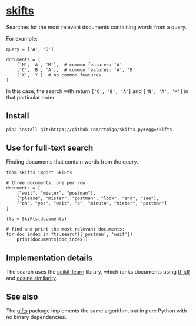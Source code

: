 # [skifts](https://github.com/rtmigo/skifts_py#readme)

Searches for the most relevant documents containing words from a query.

For example:

```python3
query = ['A', 'B']

documents = [
    ['N', 'A', 'M'],  # common features: 'A'
    ['C', 'B', 'A'],  # common features: 'A', 'B'  
    ['X', 'Y']  # no common features
]
```

In this case, the search with return `['C', 'B', 'A']` and `['N', 'A',
'M']` in that particular order.

## Install

```bash
pip3 install git+https://github.com/rtmigo/skifts_py#egg=skifts
```

## Use for full-text search

Finding documents that contain words from the query.

```python3
from skifts import SkiFts

# three documents, one per row
documents = [
    ["wait", "mister", "postman"],
    ["please", "mister", "postman", "look", "and", "see"],
    ["oh", "yes", "wait", "a", "minute", "mister", "postman"]
]

fts = SkiFts(documents)

# find and print the most relevant documents:
for doc_index in fts.search(['postman', 'wait']):
    print(documents[doc_index])
```

## Implementation details

The search uses the [scikit-learn](https://scikit-learn.org) library, which
ranks documents using [tf-idf](https://en.wikipedia.org/wiki/Tf%E2%80%93idf) and
[cosine similarity](https://en.wikipedia.org/wiki/Cosine_similarity).

## See also

The [gifts](https://github.com/rtmigo/gifts_py) package implements the same
algorithm, but in pure Python with no binary dependencies.
